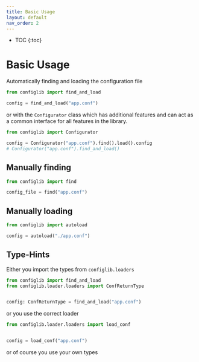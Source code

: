 ```yaml
---
title: Basic Usage
layout: default
nav_order: 2
---
```


* TOC
{:toc}

# Basic Usage

Automatically finding and loading the configuration file
```python
from configlib import find_and_load

config = find_and_load("app.conf")
```
or with the `Configurator` class which has additional features and can act as a common interface for all features in the library.
```python
from configlib import Configurator

config = Configurator("app.conf").find().load().config
# Configurator("app.conf").find_and_load()
```

## Manually finding

```python
from configlib import find

config_file = find("app.conf")
```

## Manually loading

```python
from configlib import autoload

config = autoload("./app.conf")
```

## Type-Hints

Either you import the types from `configlib.loaders`

```python
from configlib import find_and_load
from configlib.loader.loaders import ConfReturnType


config: ConfReturnType = find_and_load("app.conf")
```

or you use the correct loader

```python
from configlib.loader.loaders import load_conf


config = load_conf("app.conf")
```

or of course you use your own types
